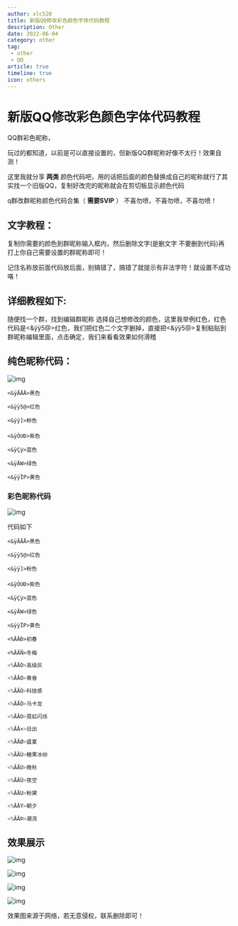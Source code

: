 ```yaml
---
author: xlc520
title: 新版QQ修改彩色颜色字体代码教程
description: Other
date: 2022-06-04
category: other
tag: 
 - other
 - QQ
article: true
timeline: true
icon: others
---
```


# 新版QQ修改彩色颜色字体代码教程

QQ群彩色昵称， 

 玩过的都知道，以前是可以直接设置的，但新版QQ群昵称好像不太行！效果自测！

这里我就分享 **两类** 颜色代码吧，用的话把后面的颜色替换成自己的昵称就行了其实找一个旧版QQ，复制好改完的昵称就会在剪切板显示颜色代码

q群改群昵称颜色代码合集（ **需要SVIP** ） 不喜勿喷，不喜勿喷，不喜勿喷！

## 文字教程：

复制你需要的颜色到群昵称输入框内，然后删除文字(是删文字 不要删到代码)再打上你自己需要设置的群昵称即可！

记住名称放前面代码放后面，别搞错了，搞错了就提示有非法字符！就设置不成功咯！

## 详细教程如下:

随便找一个群，找到编辑群昵称 选择自己想修改的颜色，这里我举例红色，红色代码是<&ÿÿ5@>红色，我们把红色二个文字删掉，直接把<&ÿÿ5@>复制粘贴到群昵称编辑里面，点击确定，我们来看看效果如何滑稽

## 纯色昵称代码：

![img](https://static.xlc520.ml/blogImage/1620-16536501289982.jpeg)

```
<&ÿĀĀĀ>黑色

<&ÿÿ5@>红色

<&ÿÿ]>粉色

<&ÿÒUÐ>紫色

<&ÿÇý>蓝色

<&ÿÄW>绿色
  
<&ÿÿÏP>黄色
```

### 彩色昵称代码

![img](https://static.xlc520.ml/blogImage/1620-16536501289981.jpeg)

代码如下

```
<&ÿĀĀĀ>黑色
```

```
<&ÿÿ5@>红色
```

```
<&ÿÿ]>粉色
```

```
<&ÿÒUÐ>紫色
```

```
<&ÿÇý>蓝色
```

```
<&ÿÄW>绿色
```

```
<&ÿÿÏP>黄色
```

```
<%ĀĀÐ>初春
```

```
<%ĀĀÑ>冬梅
```

```js
<%ĀĀÒ>高级灰
```

```js
<%ĀĀÓ>黄昏
```

```js
<%ĀĀÔ>科技感
```

```js
<%ĀĀÕ>马卡龙
```

```js
<%ĀĀÖ>霓虹闪烁
```

```js
<%ĀĀ×>日出
```

```js
<%ĀĀØ>盛夏
```

```js
<%ĀĀÙ>糖果冰纷
```

```js
<%ĀĀÚ>晚秋
```

```js
<%ĀĀÛ>夜空
```

```js
<%ĀĀÜ>粉黛
```

```js
<%ĀĀÝ>朝夕
```

```js
<%ĀĀÞ>潮流
```

## 效果展示

![img](https://static.xlc520.ml/blogImage/1620-16536501289982.png)

![img](https://static.xlc520.ml/blogImage/1620-16536501289983.jpeg)

![img](https://static.xlc520.ml/blogImage/1620-16536501289984.jpeg)

![img](https://static.xlc520.ml/blogImage/1620-16536501289985.jpeg)

   效果图来源于网络，若无意侵权，联系删除即可！